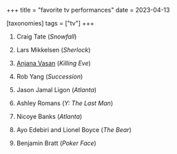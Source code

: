 +++
title = "favorite tv performances"
date = 2023-04-13

[taxonomies]
tags = ["tv"]
+++

1. Craig Tate (*Snowfall*)

1. Lars Mikkelsen (*Sherlock*)

1. [Anjana Vasan] (*Killing Eve*)

1. Rob Yang (*Succession*)

1. Jason Jamal Ligon (*Atlanta*)

1. Ashley Romans (*Y: The Last Man*)

1. Nicoye Banks (*Atlanta*)

1. Ayo Edebiri and Lionel Boyce (*The Bear*)

1. Benjamin Bratt (*Poker Face*)

[Anjana Vasan]: https://en.wikipedia.org/wiki/Anjana_Vasan
